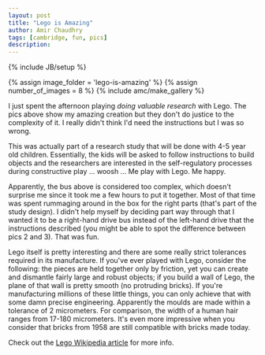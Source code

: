 ```yaml
---
layout: post
title: "Lego is Amazing"
author: Amir Chaudhry
tags: [cambridge, fun, pics]
description:
---
```

{% include JB/setup %}

{% assign image_folder = 'lego-is-amazing' %}
{% assign number_of_images = 8 %}
{% include amc/make_gallery %}

I just spent the afternoon playing *doing valuable research* with Lego.
The pics above show my amazing creation but they don't do justice to the
complexity of it. I really didn't think I'd need the instructions but I
was so wrong.

This was actually part of a research study that will be done with 4-5
year old children. Essentially, the kids will be asked to follow
instructions to build objects and the researchers are interested in the
self-regulatory processes during constructive play ... woosh ... Me play
with Lego. Me happy.

Apparently, the bus above is considered too complex, which doesn't
surprise me since it took me a few hours to put it together. Most of
that time was spent rummaging around in the box for the right parts
(that's part of the study design). I didn't help myself by deciding part
way through that I wanted it to be a right-hand drive bus instead of the
left-hand drive that the instructions described (you might be able to
spot the difference between pics 2 and 3). That was fun.

Lego itself is pretty interesting and there are some really strict
tolerances required in its manufacture. If you've ever played with Lego,
consider the following: the pieces are held together only by friction,
yet you can create and dismantle fairly large and robust objects; if you
build a wall of Lego, the plane of that wall is pretty smooth (no
protruding bricks). If you're manufacturing millions of these little
things, you can only achieve that with some damn precise engineering.
Apparently the moulds are made within a tolerance of 2 micrometers. For
comparison, the width of a human hair ranges from 17-180 micrometers.
It's even more impressive when you consider that bricks from 1958 are
still compatible with bricks made today.

<p class="footnote">Check out the <a href="http://en.wikipedia.org/wiki/Lego" alt="Lego on Wikipedia">Lego Wikipedia article</a> for more info.</p>


